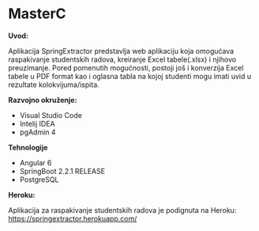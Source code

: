 # MasterC
**Uvod:**

Aplikacija SpringExtractor predstavlja web aplikaciju koja omogućava raspakivanje studentskih radova, kreiranje Excel tabele(.xlsx) i njihovo preuzimanje. Pored pomenutih mogućnosti, postoji još i konverzija Excel tabele u PDF format kao i oglasna tabla na kojoj studenti mogu imati uvid u rezultate kolokvijuma/ispita.  

**Razvojno okruženje:**

* Visual Studio Code
* Intelij IDEA
* pgAdmin 4

**Tehnologije**
 
* Angular 6
* SpringBoot 2.2.1 RELEASE
* PostgreSQL
  
**Heroku:**

Aplikacija za raspakivanje studentskih radova je podignuta na Heroku:
https://springextractor.herokuapp.com/
